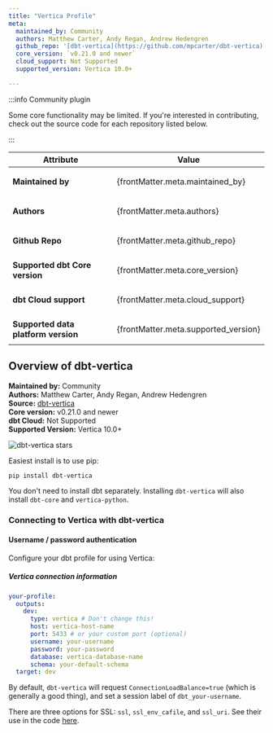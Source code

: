 ```yaml
---
title: "Vertica Profile"
meta:
  maintained_by: Community
  authors: Matthew Carter, Andy Regan, Andrew Hedengren
  github_repo: '[dbt-vertica](https://github.com/mpcarter/dbt-vertica)'
  core_version: `v0.21.0 and newer`
  cloud_support: Not Supported
  supported_version: Vertica 10.0+

---
```


:::info Community plugin

Some core functionality may be limited. If you're interested in contributing, check out the source code for each repository listed below.

:::


| Attribute                           | Value                                       |
| ----------------------------------- | ------------------------------------------- |
| **Maintained by**                   | <p>{frontMatter.meta.maintained_by}</p>     |
| **Authors**                         | <p>{frontMatter.meta.authors}</p>           |
| **Github Repo**                     | <p>{frontMatter.meta.github_repo}</p>       |
| **Supported dbt Core version**      | <p>{frontMatter.meta.core_version}</p>      |
| **dbt Cloud support**               | <p>{frontMatter.meta.cloud_support}</p>     |
| **Supported data platform version** | <p>{frontMatter.meta.supported_version}</p> |


## Overview of dbt-vertica
**Maintained by:** Community      
**Authors:** Matthew Carter, Andy Regan, Andrew Hedengren  
**Source:** [dbt-vertica](https://github.com/mpcarter/dbt-vertica)  
**Core version:** v0.21.0 and newer      
**dbt Cloud:** Not Supported      
**Supported Version:** Vertica 10.0+

![dbt-vertica stars](https://img.shields.io/github/stars/mpcarter/dbt-vertica)

Easiest install is to use pip:

    pip install dbt-vertica

You don't need to install dbt separately. Installing `dbt-vertica` will also install `dbt-core` and `vertica-python`.

### Connecting to Vertica with **dbt-vertica**

#### Username / password authentication

Configure your dbt profile for using Vertica:

##### Vertica connection information
<File name='profiles.yml'>

```yaml
your-profile:
  outputs:
    dev:
      type: vertica # Don't change this!
      host: vertica-host-name
      port: 5433 # or your custom port (optional)
      username: your-username
      password: your-password
      database: vertica-database-name
      schema: your-default-schema
  target: dev
```

</File>

By default, `dbt-vertica` will request `ConnectionLoadBalance=true` (which is generally a good thing), and set a session label of `dbt_your-username`.

There are three options for SSL: `ssl`, `ssl_env_cafile`, and `ssl_uri`.
See their use in the code [here](https://github.com/mpcarter/dbt-vertica/blob/d15f925049dabd2833b4d88304edd216e3f654ed/dbt/adapters/vertica/connections.py#L72-L87).

